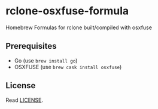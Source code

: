 # rclone-osxfuse-formula
Homebrew Formulas for rclone built/compiled with osxfuse


## Prerequisites
- Go (use `brew install go`)
- OSXFUSE (use `brew cask install osxfuse`)

## License
Read [LICENSE](LICENSE).

